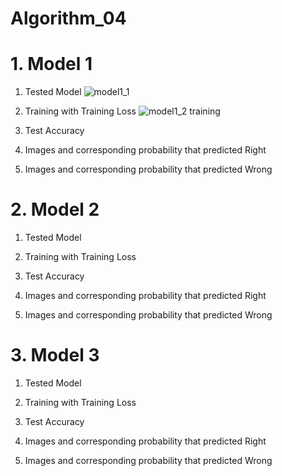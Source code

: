 # Algorithm_04

# 1. Model 1

1. Tested Model 
![model1_1](https://user-images.githubusercontent.com/63045252/83539148-ae089500-a531-11ea-82e2-9f63c514c29f.JPG)

2. Training with Training Loss
![model1_2 training](https://user-images.githubusercontent.com/63045252/83539989-b01f2380-a532-11ea-85f4-9eb2de76bd0c.JPG)

3. Test Accuracy


4. Images and corresponding probability that predicted Right

5. Images and corresponding probability that predicted Wrong

# 2. Model 2

1. Tested Model

2. Training with Training Loss

3. Test Accuracy

4. Images and corresponding probability that predicted Right

5. Images and corresponding probability that predicted Wrong

# 3. Model 3

1. Tested Model

2. Training with Training Loss

3. Test Accuracy

4. Images and corresponding probability that predicted Right

5. Images and corresponding probability that predicted Wrong


